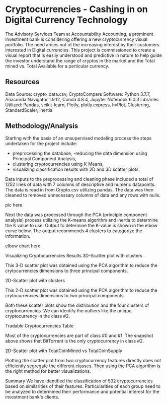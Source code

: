 # Cryptocurrencies - Cashing in on Digital Currency Technology
The Advisory Services Team at Accountability Accounting, a prominent investment bank is considering offering a new cryptocurrency visual portfolio.  The need arises out of the increasing interest by their customers interested in Digital currencies.  This project is commissioned to create a visual report that is easily understood and predictive in nature to help guide the investor understand the range of cryptos in the market and the Total mined vs. Total Available for a particular currency.

## Resources
Data Source: crypto_data.csv, CryptoCompare
Software: Python 3.7.7, Anaconda Navigator 1.9.12, Conda 4.8.4, Jupyter Notebook 6.0.3
Libraries Utilized: Pandas, scikit-learn, Plotly, plotly.express, hvPlot, Clustering, StandardScaler, inertia

## Methodology/Analysis
Starting with the basis of an unsupervised modeling process the steps undertaken for the project include:
- preprocessing the database,
-reducing the data dimension using Principal Component Analysis,
- clustering cryptocurrencies using K-Means,
- visualizing classification results with 2D and 3D scatter plots.

Data inputs to the preprocessing and cleaning phase included a total of 1252 lines of data with 7 columns of descriptive and numeric datapoints.  The data is read in from Crypto.csv utilizing pandas.  The data was then cleaned to removed unnecessary columns of data and any rows with nulls.  

pic here

Next the data was processed through the PCA (principle component analysis) process utilizing the K-means algorithm and inertia to determine the K value to use.  Output to determine the K-value is shown in the elbow curve below.  The output recommends 4 clusters to categorize the information.

elbow chart here.




Visualizing Cryptocurrencies Results
3D-Scatter plot with clusters


This 3-D scatter plot was obtained using the PCA algorithm to reduce the crytocurrencies dimensions to three principal components.

2D-Scatter plot with clusters


This 2-D scatter plot was obtained using the PCA algorithm to reduce the crytocurrencies dimensions to two principal components.

Both these scatter plots show the distribution and the four clusters of cryptocurrencies.
We can identify the outliers like the unique cryptocurrency in the class #2.

Tradable Cryptocurrencies Table


Most of the cryptocurrencies are part of class #0 and #1.
The snapshot above shows that BitTorrent is the only cryptocurrency in class #2.

2D-Scatter plot with TotalCoinMined vs TotalCoinSupply


Plotting the scatter plot from two cryptocurrency features directly does not efficiently segregate the different classes. Then using the PCA algorithm is the right method for better visualizations.

Summary
We have identified the classification of 532 cryptocurrencies based on similarities of their features.
Particularities of each group need to be analyzed to determined their performance and potential interest for the investment bank's clients.